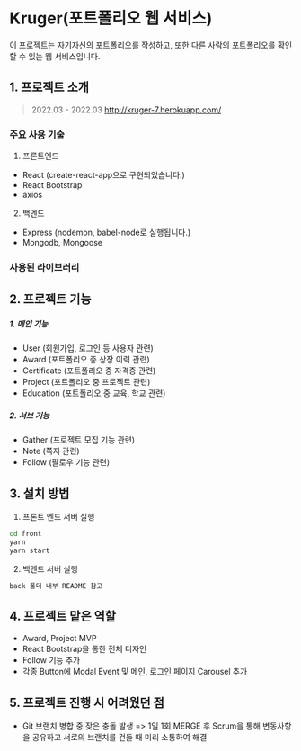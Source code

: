 # Kruger(포트폴리오 웹 서비스)
이 프로젝트는 자기자신의 포트폴리오를 작성하고, 또한 다른 사람의 포트폴리오를 확인할 수 있는 웹 서비스입니다.

## 1. 프로젝트 소개
> 2022.03 - 2022.03
> http://kruger-7.herokuapp.com/

### 주요 사용 기술
1. 프론트엔드
- React (create-react-app으로 구현되었습니다.)
- React Bootstrap
- axios

2. 백엔드
- Express (nodemon, babel-node로 실행됩니다.)
- Mongodb, Mongoose

### 사용된 라이브러리


## 2. 프로젝트 기능
##### 1. 메인 기능
- User (회원가입, 로그인 등 사용자 관련)
- Award (포트폴리오 중 상장 이력 관련)
- Certificate (포트폴리오 중 자격증 관련)
- Project (포트폴리오 중 프로젝트 관련)
- Education (포트폴리오 중 교육, 학교 관련)
##### 2. 서브 기능
- Gather (프로젝트 모집 기능 관련)
- Note (쪽지 관련)
- Follow (팔로우 기능 관련)



## 3. 설치 방법
1. 프론트 엔드 서버 실행

```bash
cd front
yarn
yarn start
```

2. 백엔드 서버 실행

```bash
back 폴더 내부 README 참고
```

## 4. 프로젝트 맡은 역할
- Award, Project MVP
- React Bootstrap을 통한 전체 디자인
- Follow 기능 추가
- 각종 Button에 Modal Event 및 메인, 로그인 페이지 Carousel 추가

## 5. 프로젝트 진행 시 어려웠던 점
- Git 브랜치 병합 중 잦은 충돌 발생 => 1일 1회 MERGE 후 Scrum을 통해 변동사항을 공유하고 서로의 브랜치를 건들 때 미리 소통하여 해결
